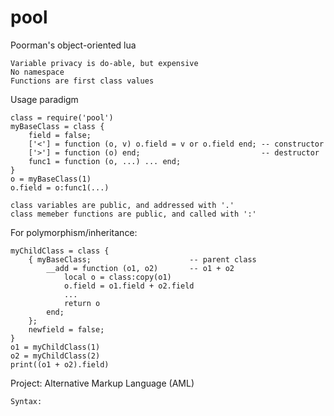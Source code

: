 # pool
Poorman's object-oriented lua

    Variable privacy is do-able, but expensive
    No namespace
    Functions are first class values

Usage paradigm

    class = require('pool')
    myBaseClass = class {
        field = false;
        ['<'] = function (o, v) o.field = v or o.field end; -- constructor
        ['>'] = function (o) end;                           -- destructor
        func1 = function (o, ...) ... end;
    }
    o = myBaseClass(1)
    o.field = o:func1(...)

    class variables are public, and addressed with '.'
    class memeber functions are public, and called with ':'

For polymorphism/inheritance:

    myChildClass = class {
        { myBaseClass;                      -- parent class
            __add = function (o1, o2)       -- o1 + o2
                local o = class:copy(o1)
                o.field = o1.field + o2.field
                ...
                return o
            end;
        };
        newfield = false;
    }
    o1 = myChildClass(1)
    o2 = myChildClass(2)
    print((o1 + o2).field)

Project: Alternative Markup Language (AML)

    Syntax:
